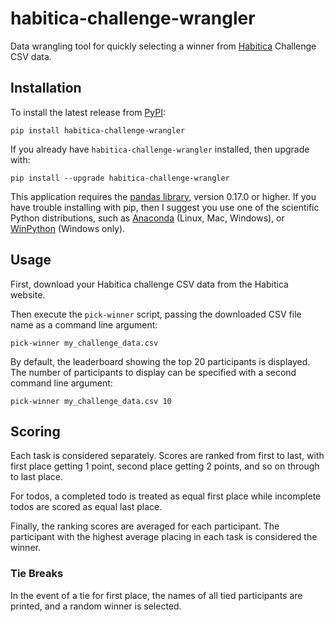 # habitica-challenge-wrangler
Data wrangling tool for quickly selecting a winner from
[Habitica](https://habitica.com) Challenge CSV data.

## Installation

To install the latest release from [PyPI](https://pypi.python.org/pypi):

    pip install habitica-challenge-wrangler

If you already have `habitica-challenge-wrangler` installed, then upgrade with:

    pip install --upgrade habitica-challenge-wrangler

This application requires the [pandas library](http://pandas.pydata.org/), 
version 0.17.0 or higher. If you have trouble installing with pip, then
I suggest you use one of the scientific Python distributions, such as
[Anaconda](https://www.continuum.io/) (Linux, Mac, Windows), or
[WinPython](https://winpython.github.io/) (Windows only).

## Usage

First, download your Habitica challenge CSV data from the Habitica website.

Then execute the `pick-winner` script, passing the downloaded CSV
file name as a command line argument:

    pick-winner my_challenge_data.csv

By default, the leaderboard showing the top 20 participants is displayed. The
number of participants to display can be specified with a second command line
argument:

    pick-winner my_challenge_data.csv 10

## Scoring

Each task is considered separately. Scores are ranked from first to last, with
first place getting 1 point, second place getting 2 points, and so on through to
last place.

For todos, a completed todo is treated as equal first place while incomplete
todos are scored as equal last place.

Finally, the ranking scores are averaged for each participant. The participant
with the highest average placing in each task is considered the winner.

### Tie Breaks

In the event of a tie for first place, the names of all tied participants are
printed, and a random winner is selected.
